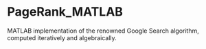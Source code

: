 # PageRank_MATLAB
MATLAB implementation of the renowned Google Search algorithm, computed iteratively and algebraically.
